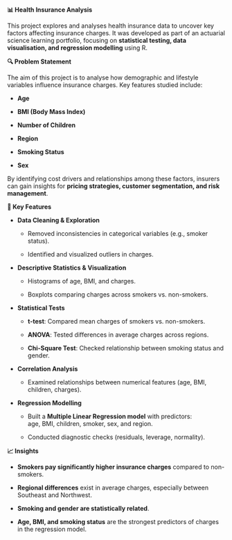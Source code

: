 **📊 Health Insurance Analysis**

This project explores and analyses health insurance data to uncover key
factors affecting insurance charges. It was developed as part of an
actuarial science learning portfolio, focusing on **statistical testing,
data visualisation, and regression modelling** using R.

**🔍 Problem Statement**

The aim of this project is to analyse how demographic and lifestyle
variables influence insurance charges. Key features studied include:

- **Age**

- **BMI (Body Mass Index)**

- **Number of Children**

- **Region**

- **Smoking Status**

- **Sex**

By identifying cost drivers and relationships among these factors,
insurers can gain insights for **pricing strategies, customer
segmentation, and risk management**.

**🧪 Key Features**

- **Data Cleaning & Exploration**

  - Removed inconsistencies in categorical variables (e.g., smoker
    status).

  - Identified and visualized outliers in charges.

- **Descriptive Statistics & Visualization**

  - Histograms of age, BMI, and charges.

  - Boxplots comparing charges across smokers vs. non-smokers.

- **Statistical Tests**

  - **t-test**: Compared mean charges of smokers vs. non-smokers.

  - **ANOVA**: Tested differences in average charges across regions.

  - **Chi-Square Test**: Checked relationship between smoking status and
    gender.

- **Correlation Analysis**

  - Examined relationships between numerical features (age, BMI,
    children, charges).

- **Regression Modelling**

  - Built a **Multiple Linear Regression model** with predictors:  
    age, BMI, children, smoker, sex, and region.

  - Conducted diagnostic checks (residuals, leverage, normality).

**📈 Insights**

- **Smokers pay significantly higher insurance charges** compared to
  non-smokers.

- **Regional differences** exist in average charges, especially between
  Southeast and Northwest.

- **Smoking and gender are statistically related**.

- **Age, BMI, and smoking status** are the strongest predictors of
  charges in the regression model.
